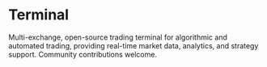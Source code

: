 # Terminal
Multi-exchange, open-source trading terminal for algorithmic and automated trading, providing real-time market data, analytics, and strategy support. Community contributions welcome.
